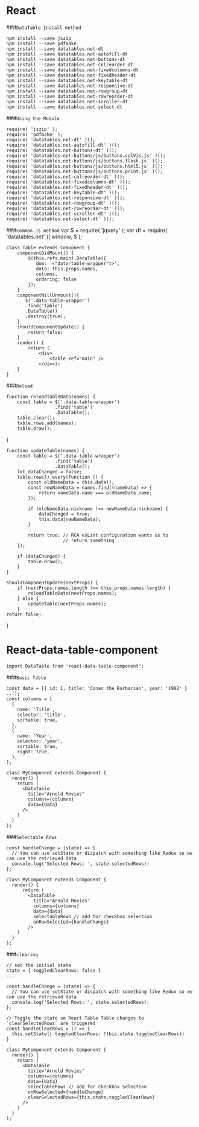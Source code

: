 # React

###`DataTable Install method`
    
    npm install --save jszip
    npm install --save pdfmake
    npm install --save datatables.net-dt
    npm install --save datatables.net-autofill-dt
    npm install --save datatables.net-buttons-dt
    npm install --save datatables.net-colreorder-dt
    npm install --save datatables.net-fixedcolumns-dt
    npm install --save datatables.net-fixedheader-dt
    npm install --save datatables.net-keytable-dt
    npm install --save datatables.net-responsive-dt
    npm install --save datatables.net-rowgroup-dt
    npm install --save datatables.net-rowreorder-dt
    npm install --save datatables.net-scroller-dt
    npm install --save datatables.net-select-dt

###`Using the Module`

    require( 'jszip' );
    require( 'pdfmake' );
    require( 'datatables.net-dt' )();
    require( 'datatables.net-autofill-dt' )();
    require( 'datatables.net-buttons-dt' )();
    require( 'datatables.net-buttons/js/buttons.colVis.js' )();
    require( 'datatables.net-buttons/js/buttons.flash.js' )();
    require( 'datatables.net-buttons/js/buttons.html5.js' )();
    require( 'datatables.net-buttons/js/buttons.print.js' )();
    require( 'datatables.net-colreorder-dt' )();
    require( 'datatables.net-fixedcolumns-dt' )();
    require( 'datatables.net-fixedheader-dt' )();
    require( 'datatables.net-keytable-dt' )();
    require( 'datatables.net-responsive-dt' )();
    require( 'datatables.net-rowgroup-dt' )();
    require( 'datatables.net-rowreorder-dt' )();
    require( 'datatables.net-scroller-dt' )();
    require( 'datatables.net-select-dt' )();

###`Common Js method`
    var $  = require( 'jquery' );
    var dt = require( 'datatables.net' )( window, $ );
    
    class Table extends Component { 
        componentDidMount() {
            $(this.refs.main).DataTable({
               dom: '<"data-table-wrapper"t>',
               data: this.props.names,
               columns,
               ordering: false
            });
        }  
        componentWillUnmount(){
           $('.data-table-wrapper')
           .find('table')
           .DataTable()
           .destroy(true);
        }
        shouldComponentUpdate() {
            return false;
        }
        render() {
            return (
                <div>
                    <table ref="main" />
                </div>);
        }
    }

###`Reload`

    function reloadTableData(names) {
        const table = $('.data-table-wrapper')
                      .find('table')
                      .DataTable();
        table.clear();
        table.rows.add(names);
        table.draw();
}

    
    function updateTable(names) {
        const table = $('.data-table-wrapper')
                      .find('table')
                      .DataTable();
        let dataChanged = false;
        table.rows().every(function () {
            const oldNameData = this.data();
            const newNameData = names.find((nameData) => {
                return nameData.name === oldNameData.name;
            });
            
            if (oldNameData.nickname !== newNameData.nickname) {
                dataChanged = true;
                this.data(newNameData);
            }
            
            return true; // RCA esLint configuration wants us to 
                         // return something
        });
        
        if (dataChanged) {
            table.draw();
        }
    }
    
    shouldComponentUpdate(nextProps) {
        if (nextProps.names.length !== this.props.names.length) {
            reloadTableData(nextProps.names);
        } else {
            updateTable(nextProps.names);
        }
    return false;
}


# React-data-table-component

`import DataTable from 'react-data-table-component';`

###`Basic Table`

    const data = [{ id: 1, title: 'Conan the Barbarian', year: '1982' } ...];
    const columns = [
      {
        name: 'Title',
        selector: 'title',
        sortable: true,
      },
      {
        name: 'Year',
        selector: 'year',
        sortable: true,
        right: true,
      },
    ];
     
    class MyComponent extends Component {
      render() {
        return (
          <DataTable
            title="Arnold Movies"
            columns={columns}
            data={data}
          />
        )
      }
    );
    
###`Selectable Rows`

    const handleChange = (state) => {
      // You can use setState or dispatch with something like Redux so we can use the retrieved data
      console.log('Selected Rows: ', state.selectedRows);
    };
     
    class MyComponent extends Component {
      render() {
          return (
            <DataTable
              title="Arnold Movies"
              columns={columns}
              data={data}
              selectableRows // add for checkbox selection
              onRowSelected={handleChange}
            />
        )
      }
    );
    
    
###`clearing`
    
    // set the initial state
    state = { toggledClearRows: false }
    ...
     
    const handleChange = (state) => {
      // You can use setState or dispatch with something like Redux so we can use the retrieved data
      console.log('Selected Rows: ', state.selectedRows);
    };
     
    // Toggle the state so React Table Table changes to `clearSelectedRows` are triggered
    const handleClearRows = () => {
      this.setState({ toggledClearRows: !this.state.toggledClearRows})
    }
     
    class MyComponent extends Component {
      render() {
        return (
          <DataTable
            title="Arnold Movies"
            columns={columns}
            data={data}
            selectableRows // add for checkbox selection
            onRowSelected={handleChange}
            clearSelectedRows={this.state.toggledClearRows}
          />
        )
      }
    );


